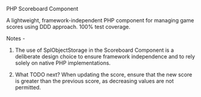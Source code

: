 PHP Scoreboard Component

A lightweight, framework-independent PHP component for managing game scores using DDD approach. 
100% test coverage.

Notes - 

1) The use of SplObjectStorage in the Scoreboard Component is a deliberate design choice to ensure framework independence and to rely solely on native PHP implementations.

2) What TODO next?  When updating the score, ensure that the new score is greater than the previous score, as decreasing values are not permitted.


